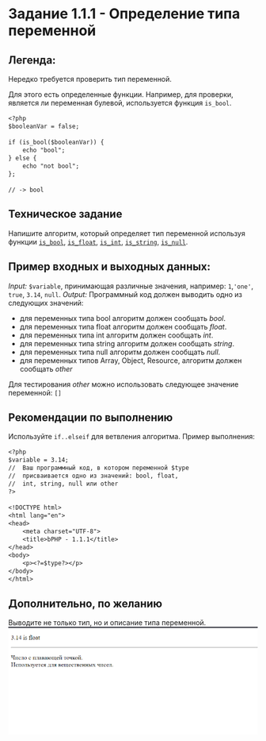 # Задание 1.1.1 - Определение типа переменной

## Легенда:
Нередко требуется проверить тип переменной.

Для этого есть определенные функции.
Например, для проверки, является ли переменная булевой, используется функция `is_bool`.
```php=
<?php
$booleanVar = false;

if (is_bool($booleanVar)) {
    echo "bool";
} else {
    echo "not bool";
};

// -> bool
```

## Техническое задание
Напишите алгоритм, который определяет тип переменной используя функции [`is_bool`](https://secure.php.net/manual/ru/function.is-bool.php),  [`is_float`](https://secure.php.net/manual/ru/function.is-float.php), [`is_int`](https://secure.php.net/manual/ru/function.is-int.php), [`is_string`](https://secure.php.net/manual/ru/function.is-string.php), [`is_null`](https://secure.php.net/manual/ru/function.is-null.php).

## Пример входных и выходных данных:
_Input:_ `$variable`, принимающая различные значения, например: `1`,`'one'`, `true`, `3.14`, `null`.
_Output:_ Программный код должен выводить одно из следующих значений:
* для переменных типа bool алгоритм должен сообщать _bool_.
* для переменных типа float алгоритм должен сообщать _float_.
* для переменных типа int алгоритм должен сообщать _int_.
* для переменных типа string алгоритм должен сообщать _string_.
* для переменных типа null алгоритм должен сообщать _null_.
* для переменных типов Array, Object, Resource, алгоритм должен сообщать _other_

Для тестирования _other_ можно использовать следующее значение переменной: `[]`

## Рекомендации по выполнению
Используйте `if..elseif` для ветвления алгоритма.
Пример выполнения:
```php=
<?php
$variable = 3.14;
//  Ваш программный код, в котором переменной $type
//  присваивается одно из значений: bool, float, 
//  int, string, null или other
?>

<!DOCTYPE html>
<html lang="en">
<head>
    <meta charset="UTF-8">
    <title>bPHP - 1.1.1</title>
</head>
<body>
    <p><?=$type?></p>
</body>
</html>
```

## Дополнительно, по желанию
Выводите не только тип, но и описание типа переменной.
![](_img/readme/1.png)
